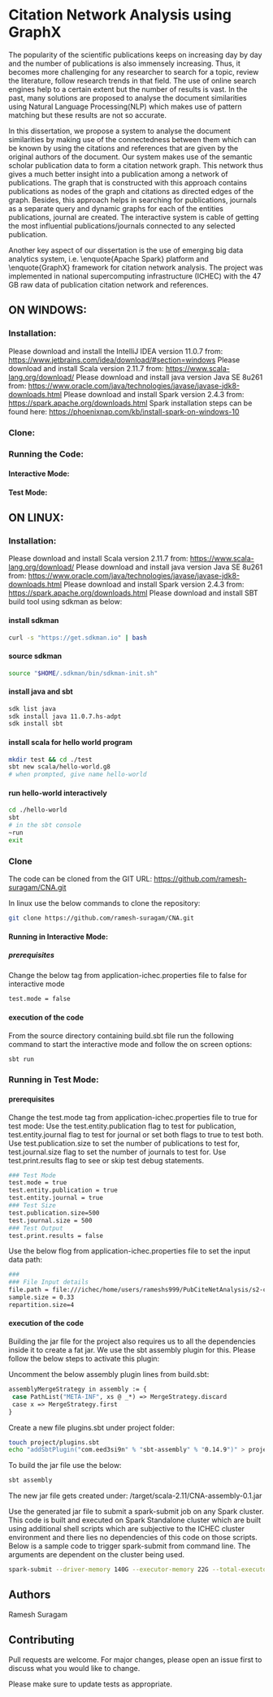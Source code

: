 #  Citation Network Analysis using GraphX

The popularity of the scientific publications keeps on increasing day by day and the number of publications is also immensely increasing. Thus, it becomes more challenging for any researcher to search for a topic, review the literature, follow research trends in that field. The use of online search engines help to a certain extent but the number of results is vast. In the past, many solutions are proposed to analyse the document similarities using Natural Language Processing(NLP) which makes use of pattern matching but these results are not so accurate.

In this dissertation, we propose a system to analyse the document similarities by making use of the connectedness between them which can be known by using the citations and references that are given by the original authors of the document. Our system makes use of the semantic scholar publication data to form a citation network graph. This network thus gives a much better insight into a publication among a network of publications. The graph that is constructed with this approach contains publications as nodes of the graph and citations as directed edges of the graph. Besides, this approach helps in searching for publications, journals as a separate query and dynamic graphs for each of the entities publications, journal are created. The interactive system is cable of getting the most influential publications/journals connected to any selected publication. 

Another key aspect of our dissertation is the use of emerging big data analytics system, i.e. \enquote{Apache Spark} platform and \enquote{GraphX} framework for citation network analysis. The project was implemented in national supercomputing infrastructure (ICHEC) with the 47 GB raw data of publication citation network and references.



##  ON WINDOWS:

### Installation:
Please download and install the IntelliJ IDEA version 11.0.7 from: https://www.jetbrains.com/idea/download/#section=windows
Please download and install Scala version 2.11.7 from: https://www.scala-lang.org/download/
Please download and install java version Java SE 8u261 from: https://www.oracle.com/java/technologies/javase/javase-jdk8-downloads.html
Please download and install Spark version 2.4.3 from: https://spark.apache.org/downloads.html 
Spark installation steps can be found here: https://phoenixnap.com/kb/install-spark-on-windows-10

### Clone:
### Running the Code:
#### Interactive Mode:
#### Test Mode:


##  ON LINUX:

### Installation:
Please download and install Scala version 2.11.7 from: https://www.scala-lang.org/download/
Please download and install java version Java SE 8u261 from: https://www.oracle.com/java/technologies/javase/javase-jdk8-downloads.html
Please download and install Spark version 2.4.3 from: https://spark.apache.org/downloads.html
Please download and install SBT build tool using sdkman as below:
#### install sdkman
```bash
curl -s "https://get.sdkman.io" | bash
```
#### source sdkman
```bash
source "$HOME/.sdkman/bin/sdkman-init.sh"
```
#### install java and sbt
```bash
sdk list java
sdk install java 11.0.7.hs-adpt
sdk install sbt
```
#### install scala for hello world program
```bash
mkdir test && cd ./test
sbt new scala/hello-world.g8
# when prompted, give name hello-world
```
#### run hello-world interactively
```bash
cd ./hello-world
sbt
# in the sbt console
~run
exit
```

### Clone
The code can be cloned from the GIT URL: https://github.com/ramesh-suragam/CNA.git

In linux use the below commands to clone the repository:
```bash
git clone https://github.com/ramesh-suragam/CNA.git
```

#### Running in Interactive Mode:
#####  prerequisites
Change the below tag from application-ichec.properties file to false for interactive mode
```bash
test.mode = false
```
#### execution of the code
From the source directory containing build.sbt file run the following command to start the interactive mode and follow the on screen options:
```bash
sbt run
```

### Running in Test Mode:
####  prerequisites
Change the test.mode tag from application-ichec.properties file to true for test mode:
Use the test.entity.publication flag to test for publication, test.entity.journal flag to test for journal or set both flags to true to test both.
Use test.publication.size to set the number of publications to test for, test.journal.size flag to set the number of journals to test for.
Use test.print.results flag to see or skip test debug statements.
```bash
### Test Mode
test.mode = true
test.entity.publication = true
test.entity.journal = true
### Test Size
test.publication.size=500
test.journal.size = 500
### Test Output
test.print.results = false
```
Use the below flog from application-ichec.properties file to set the input data path:
```bash
### 
### File Input details
file.path = file:///ichec/home/users/rameshs999/PubCiteNetAnalysis/s2-corpus-000
sample.size = 0.33
repartition.size=4
```
#### execution of the code
Building the jar file for the project also requires us to all the dependencies inside it to create a fat jar. We use the sbt assembly plugin for this. Please follow the below steps to activate this plugin:

Uncomment the below assembly plugin lines from build.sbt:
```bash
assemblyMergeStrategy in assembly := {
 case PathList("META-INF", xs @ _*) => MergeStrategy.discard
 case x => MergeStrategy.first
}
```
Create a new file plugins.sbt under project folder:
```bash
touch project/plugins.sbt
echo "addSbtPlugin("com.eed3si9n" % "sbt-assembly" % "0.14.9")" > project/plugins.sbt
```
To build the jar file use the below:
```bash
sbt assembly
```
The new jar file gets created under: /target/scala-2.11/CNA-assembly-0.1.jar

Use the generated jar file to submit a spark-submit job on any Spark cluster. This code is built and executed on Spark Standalone cluster which are built using additional shell scripts which are subjective to the ICHEC cluster environment and there lies no dependencies of this code on those scripts. Below is a sample code to trigger spark-submit from command line. The arguments are dependent on the cluster being used.
```bash
spark-submit --driver-memory 140G --executor-memory 22G --total-executor-cores 385 --num-executors 77 --executor-cores 5 --conf spark.driver.maxResultSize=3g --class "CitationParser" --master "spark://10.54.$1:7077" /ichec/home/users/rameshs999/CNA/CNA9/CNA/target/scala-2.11/CNA-assembly-0.1.jar
```

##  Authors
Ramesh Suragam

## Contributing

Pull requests are welcome. For major changes, please open an issue first to discuss what you would like to change.

Please make sure to update tests as appropriate.
